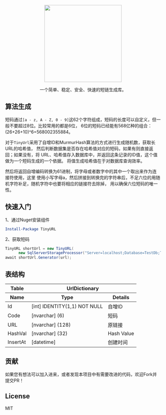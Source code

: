 <div> 
<p align="center">
    <image src="TinyURL.png"  height="250">
 </p>
 <p align="center">一个简单、稳定、安全、快速的短链生成库。</p>
</div>

## 算法生成

短码通过`[a - z, A - Z, 0 - 9]`这62个字符组成，短码的长度可以自定义，但一般不要超过8位。比较常用的都是6位，
6位的短码已经能有568亿种的组合：(26+26+10)^6=568002355884。

对于`TinyUrl`采用了自增ID和MurmurHash算法的方式进行生成随机数，获取长URL的哈希值，
然后判断数据集是否存在哈希值对应的短码，如果有则直接返回；如果没有，将
URL、哈希值存入数据库中，并返回这条记录的ID值，这个值做为一个短码生成的一个依据。
将值生成哈希值在于对数据库查询效率。

然后将返回自增编码转换为61进制，将字母或者数字中的其中一个取出来作为连接符使用，这里
使用小写字母a，然后拼接到转换完的字符串后，不足六位的用随机字符补足，随机字符中也要将相应的链接符去除掉，
用以确保六位短码的唯一性。

## 快速入门

1、通过Nuget安装组件

```powershell
Install-Package TinyURL
```

2、获取短码

```csharp
TinyURL shortUrl = new TinyURL(
      new SqlServerStorageProcessor("Server=localhost;Database=TestDb;Trusted_Connection=True;"));
await shortUrl.Generator(url);
```

## 表结构

  <table> 
   <thead> 
    <tr> 
     <th>Table</th> 
     <th colspan="2">UrlDictionary</th> 
    </tr> 
    <tr> 
     <th>Name</th> 
     <th>Type</th> 
     <th>Details</th> 
    </tr> 
   </thead> 
   <tbody> 
    <tr> 
     <td>Id</td> 
     <td>[int] IDENTITY(1,1) NOT NULL</td> 
     <td>自增ID</td> 
    </tr> 
    <tr> 
     <td>Code</td> 
     <td>[nvarchar] (6)</td> 
     <td>短码</td> 
    </tr> 
    <tr> 
     <td>URL</td> 
     <td>[nvarchar] (128)</td> 
     <td>原链接</td> 
    </tr> 
    <tr> 
     <td>HashVal</td> 
     <td>[nvarchar] (32)</td> 
     <td>Hash Value</td> 
    </tr> 
    <tr> 
     <td>InsertAt</td> 
     <td>[datetime]</td> 
     <td>创建时间</td> 
    </tr> 
   </tbody> 
  </table>


## 贡献

如果您有想法可以加入进来，或者发现本项目中有需要改进的代码，欢迎Fork并提交PR！

## License

MIT
